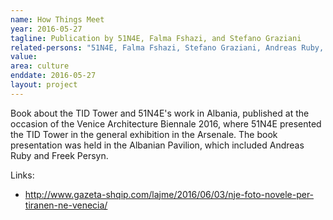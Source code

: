 ```yaml
---
name: How Things Meet
year: 2016-05-27
tagline: Publication by 51N4E, Falma Fshazi, and Stefano Graziani
related-persons: "51N4E, Falma Fshazi, Stefano Graziani, Andreas Ruby, Freek Persyn"
value:
area: culture
enddate: 2016-05-27
layout: project
---
```


Book about the TID Tower and 51N4E's work in Albania, published at the occasion of the Venice Architecture Biennale 2016, where 51N4E presented the TID Tower in the general exhibition in the Arsenale. The book presentation was held in the Albanian Pavilion, which included Andreas Ruby and Freek Persyn.

Links:
* <http://www.gazeta-shqip.com/lajme/2016/06/03/nje-foto-novele-per-tiranen-ne-venecia/>
